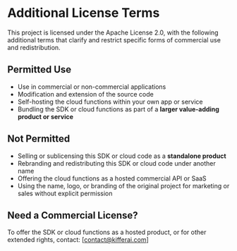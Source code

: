 # Additional License Terms

This project is licensed under the Apache License 2.0, with the following additional terms that clarify and restrict specific forms of commercial use and redistribution.

## Permitted Use

- Use in commercial or non-commercial applications
- Modification and extension of the source code
- Self-hosting the cloud functions within your own app or service
- Bundling the SDK or cloud functions as part of a **larger value-adding product or service**

## Not Permitted

- Selling or sublicensing this SDK or cloud code as a **standalone product**
- Rebranding and redistributing this SDK or cloud code under another name
- Offering the cloud functions as a hosted commercial API or SaaS
- Using the name, logo, or branding of the original project for marketing or sales without explicit permission

## Need a Commercial License?

To offer the SDK or cloud functions as a hosted product, or for other extended rights, contact: [contact@kifferai.com]


